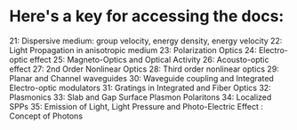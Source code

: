 # Here's a key for accessing the docs:

21: Dispersive medium: group velocity, energy density, energy velocity
22: Light Propagation in anisotropic medium
23: Polarization Optics
24: Electro-optic effect
25: Magneto-Optics and Optical Activity
26: Acousto-optic effect
27: 2nd Order Nonlinear Optics
28: Third order nonlinear optics
29: Planar and Channel waveguides
30: Waveguide coupling and Integrated Electro-optic modulators
31: Gratings in Integrated and Fiber Optics
32: Plasmonics
33: Slab and Gap Surface Plasmon Polaritons
34: Localized SPPs
35: Emission of Light, Light Pressure and Photo-Electric Effect : Concept of Photons
